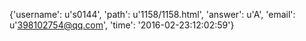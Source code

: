 {'username': u's0144', 'path': u'1158/1158.html', 'answer': u'A', 'email': u'398102754@qq.com', 'time': '2016-02-23:12:02:59'}